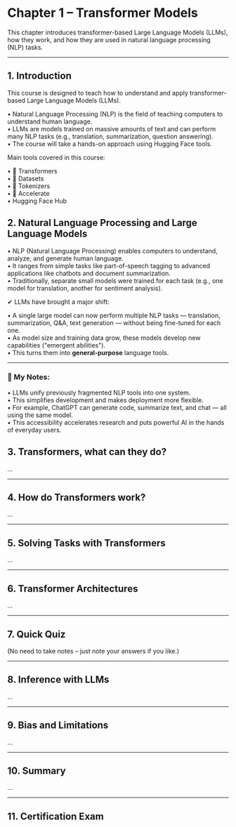 # Chapter 1 – Transformer Models

This chapter introduces transformer-based Large Language Models (LLMs), how they work, and how they are used in natural language processing (NLP) tasks.

---

## 1. Introduction

This course is designed to teach how to understand and apply transformer-based Large Language Models (LLMs).

• Natural Language Processing (NLP) is the field of teaching computers to understand human language.  
• LLMs are models trained on massive amounts of text and can perform many NLP tasks (e.g., translation, summarization, question answering).  
• The course will take a hands-on approach using Hugging Face tools.

Main tools covered in this course:

• 🤗 Transformers  
• 🤗 Datasets  
• 🤗 Tokenizers  
• 🤗 Accelerate  
• Hugging Face Hub


## 2. Natural Language Processing and Large Language Models

• NLP (Natural Language Processing) enables computers to understand, analyze, and generate human language.  
• It ranges from simple tasks like part-of-speech tagging to advanced applications like chatbots and document summarization.  
• Traditionally, separate small models were trained for each task (e.g., one model for translation, another for sentiment analysis).

✔ LLMs have brought a major shift:

• A single large model can now perform multiple NLP tasks — translation, summarization, Q&A, text generation — without being fine-tuned for each one.  
• As model size and training data grow, these models develop new capabilities ("emergent abilities").  
• This turns them into **general-purpose** language tools.

---

### 📌 My Notes:

• LLMs unify previously fragmented NLP tools into one system.  
• This simplifies development and makes deployment more flexible.  
• For example, ChatGPT can generate code, summarize text, and chat — all using the same model.  
• This accessibility accelerates research and puts powerful AI in the hands of everyday users.


## 3. Transformers, what can they do?

...

---

## 4. How do Transformers work?

...

---

## 5. Solving Tasks with Transformers

...

---

## 6. Transformer Architectures

...

---

## 7. Quick Quiz

(No need to take notes – just note your answers if you like.)

---

## 8. Inference with LLMs

...

---

## 9. Bias and Limitations

...

---

## 10. Summary

...

---

## 11. Certification Exam


